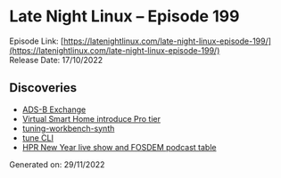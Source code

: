 # Late Night Linux – Episode 199
Episode Link: [https://latenightlinux.com/late-night-linux-episode-199/](https://latenightlinux.com/late-night-linux-episode-199/)  
Release Date: 17/10/2022
## Discoveries
* [ADS-B Exchange](https://www.adsbexchange.com/)
* [Virtual Smart Home introduce Pro tier](https://github.com/csuermann/node-red-contrib-virtual-smart-home/issues/148)
* [tuning-workbench-synth](https://github.com/surge-synthesizer/tuning-workbench-synth)
* [tune CLI](https://github.com/Woyten/tune/tree/master/tune-cli)
* [HPR New Year live show and FOSDEM podcast table](https://hackerpublicradio.org/)

Generated on: 29/11/2022